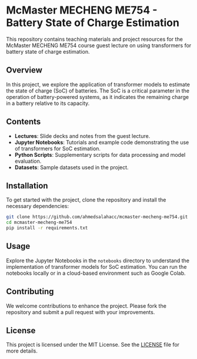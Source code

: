 
# McMaster MECHENG ME754 - Battery State of Charge Estimation

This repository contains teaching materials and project resources for the McMaster MECHENG ME754 course guest lecture on using transformers for battery state of charge estimation.

## Overview

In this project, we explore the application of transformer models to estimate the state of charge (SoC) of batteries. The SoC is a critical parameter in the operation of battery-powered systems, as it indicates the remaining charge in a battery relative to its capacity.

## Contents

- **Lectures**: Slide decks and notes from the guest lecture.
- **Jupyter Notebooks**: Tutorials and example code demonstrating the use of transformers for SoC estimation.
- **Python Scripts**: Supplementary scripts for data processing and model evaluation.
- **Datasets**: Sample datasets used in the project.

## Installation

To get started with the project, clone the repository and install the necessary dependencies:

```sh
git clone https://github.com/ahmedsalahacc/mcmaster-mecheng-me754.git
cd mcmaster-mecheng-me754
pip install -r requirements.txt
```

## Usage

Explore the Jupyter Notebooks in the `notebooks` directory to understand the implementation of transformer models for SoC estimation. You can run the notebooks locally or in a cloud-based environment such as Google Colab.

## Contributing

We welcome contributions to enhance the project. Please fork the repository and submit a pull request with your improvements.

## License

This project is licensed under the MIT License. See the [LICENSE](LICENSE) file for more details.
